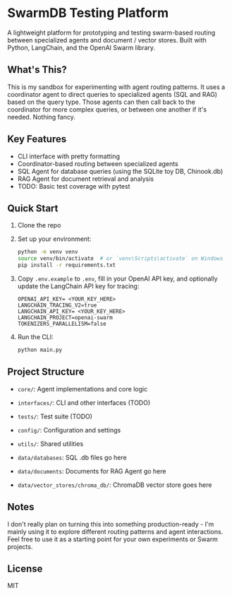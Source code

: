 # SwarmDB Testing Platform

A lightweight platform for prototyping and testing swarm-based routing between specialized agents and document / vector stores. Built with Python, LangChain, and the OpenAI Swarm library.

## What's This?

This is my sandbox for experimenting with agent routing patterns. It uses a coordinator agent to direct queries to specialized agents (SQL and RAG) based on the query type. Those agents can then call back to the coordinator for more complex queries, or between one another if it's needed. Nothing fancy.

## Key Features

- CLI interface with pretty formatting
- Coordinator-based routing between specialized agents
- SQL Agent for database queries (using the SQLite toy DB, Chinook.db)
- RAG Agent for document retrieval and analysis
- TODO: Basic test coverage with pytest

## Quick Start

1. Clone the repo
2. Set up your environment:
   ```bash
   python -m venv venv
   source venv/bin/activate  # or `venv\Scripts\activate` on Windows
   pip install -r requirements.txt
   ```

3. Copy `.env.example` to `.env`, fill in your OpenAI API key, and optionally update the LangChain API key for tracing:
   ```
   OPENAI_API_KEY= <YOUR_KEY_HERE>
   LANGCHAIN_TRACING_V2=true
   LANGCHAIN_API_KEY= <YOUR_KEY_HERE>
   LANGCHAIN_PROJECT=openai-swarm
   TOKENIZERS_PARALLELISM=false
   ```

4. Run the CLI:
   ```bash
   python main.py
   ```

## Project Structure

- `core/`: Agent implementations and core logic
- `interfaces/`: CLI and other interfaces (TODO)
- `tests/`: Test suite (TODO)
- `config/`: Configuration and settings
- `utils/`: Shared utilities

- `data/databases`: SQL .db files go here
- `data/documents`: Documents for RAG Agent go here
- `data/vector_stores/chroma_db/`: ChromaDB vector store goes here

## Notes

I don't really plan on turning this into something production-ready - I'm mainly using it to explore different routing patterns and agent interactions. Feel free to use it as a starting point for your own experiments or Swarm projects.

## License

MIT
